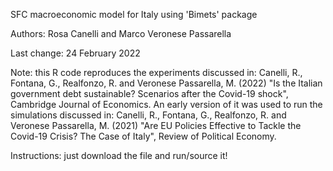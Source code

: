 SFC macroeconomic model for Italy using 'Bimets' package

Authors: Rosa Canelli and Marco Veronese Passarella

Last change: 24 February 2022

Note: this R code reproduces the experiments discussed in: Canelli, R., Fontana, G., Realfonzo, R. and Veronese Passarella, M. (2022) "Is the Italian government debt sustainable? Scenarios after the Covid-19 shock", Cambridge Journal of Economics. An early version of it was used to run the simulations discussed in: Canelli, R., Fontana, G., Realfonzo, R. and Veronese Passarella, M. (2021) "Are EU Policies Effective to Tackle the Covid-19 Crisis? The Case of Italy", Review of Political Economy.

Instructions: just download the file and run/source it!
